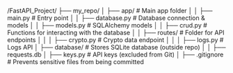 /FastAPI_Project/
├── my_repo/
│ ├── app/ # Main app folder
│ │ ├── main.py # Entry point
│ │ ├── database.py # Database connection & models
│ │ ├── models.py # SQLAlchemy models
│ │ ├── crud.py # Functions for interacting with the database
│ │ ├── routes/ # Folder for API endpoints
│ │ │ ├── crypto.py # Crypto data endpoint
│ │ │ ├── logs.py # Logs API
│ ├── database/ # Stores SQLite database (outside repo)
│ │ ├── requests.db
│ ├── keys.py # API keys (excluded from Git)
│ ├── .gitignore # Prevents sensitive files from being committed
